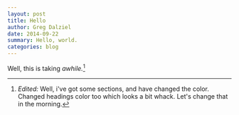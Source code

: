 ```yaml
---
layout: post
title: Hello
author: Greg Dalziel
date: 2014-09-22
summary: Hello, world.
categories: blog
---
```


Well, this is taking *awhile.*[^1]

[^1]:   *Edited:* Well, i've got some sections, and have changed the color. Changed headings color too which looks a bit whack. Let's change that in the morning. 

